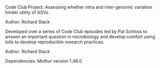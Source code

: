 Code Club Project: Assessing whether intra and inter-genomic variation hinder utility of ASVs.

Author: Richard Stack

Developed over a series of Code Club episodes led by Pat Schloss to answer an important question in microbiology
and develop comfort using tolls to develop reproducible research practices.

Author: Richard Stack

Dependencies: 
Mothur version 1.48.0